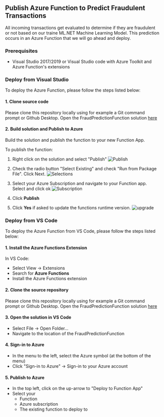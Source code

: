 ## Publish Azure Function to Predict Fraudulent Transactions
All incoming transactions get evaluated to determine if they are fraudulent or not based on our traine ML.NET Machine Learning Model.
This prediction occurs in an Azure Function that we will go ahead and deploy.

### Prerequisites
- Visual Studio 2017/2019 or Visual Studio code with Azure Toolkit and Azure Function's extensions

### Deploy from Visual Studio
To deploy the Azure Function, please follow the steps listed below:

#### 1. Clone source code
Please clone this repository locally using for example a Git command prompt or Github Desktop.
Open the FraudPredictionFunction solution [here](https://github.com/aslotte/mldotnet-real-time-data-streaming-workshop/tree/master/src/real-time-data-streaming/fraud-prediction-function)

#### 2. Build solution and Publish to Azure
Build the solution and publish the function to your new Function App.

To publish the function:

1. Right click on the solution and select "Publish"
![Publish](https://github.com/aslotte/mldotnet-real-time-data-streaming-workshop/blob/master/instructions/images/publish-function-1.png)

2. Check the radio button "Select Existing" and check "Run from Package File". Click Next.
![Selections](https://github.com/aslotte/mldotnet-real-time-data-streaming-workshop/blob/master/instructions/images/publish-function-2.png)

3. Select your Azure Subscription and navigate to your Function app. Select and click ok
![Subscription](https://github.com/aslotte/mldotnet-real-time-data-streaming-workshop/blob/master/instructions/images/publish-function-3.png)

4. Click **Publish**

5. Click **Yes** if asked to update the functions runtime version.
![upgrade](https://github.com/aslotte/mldotnet-real-time-data-streaming-workshop/blob/master/instructions/images/function-upgrade-runtime.png)

### Deploy from VS Code
To deploy the Azure Function from VS Code, please follow the steps listed below:

#### 1. Install the Azure Functions Extension
In VS Code:
- Select View -> Extensions
- Search for **Azure Functions**
- Install the Azure Functions extension

#### 2. Clone the source repository 
Please clone this repository locally using for example a Git command prompt or Github Desktop.
Open the FraudPredictionFunction solution [here](https://github.com/aslotte/mldotnet-real-time-data-streaming-workshop/tree/master/src/real-time-data-streaming/fraud-prediction-function)

#### 3. Open the solution in VS Code
- Select File -> Open Folder... 
- Navigate to the location of the FraudPredictionFunction

#### 4. Sign-in to Azure
- In the menu to the left, select the Azure symbol (at the bottom of the menu)
- Click "Sign-in to Azure" -> Sign-in to your Azure account

#### 5. Publish to Azure
- In the top left, click on the up-arrow to "Deploy to Function App"
- Select your
  - Function
  - Azure subscription
  - The existing function to deploy to

